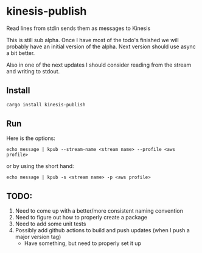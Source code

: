 # kinesis-publish
Read lines from stdin sends them as messages to Kinesis

This is still sub alpha. Once I have most of the todo's finished we will probably have an initial version of the alpha.
Next version should use async a bit better.

Also in one of the next updates I should consider reading from the stream and writing to stdout.

## Install
```bash
cargo install kinesis-publish
```

## Run

Here is the options:
```
echo message | kpub --stream-name <stream name> --profile <aws profile>
```

or by using the short hand:

```
echo message | kpub -s <stream name> -p <aws profile>
```


## TODO:
1. Need to come up with a better/more consistent naming convention
1. Need to figure out how to properly create a package
1. Need to add some unit tests
1. Possibly add github actions to build and push updates (when I push a major version tag)
   - Have something, but need to properly set it up
